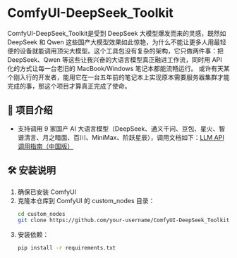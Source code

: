 # ComfyUI-DeepSeek_Toolkit

ComfyUI-DeepSeek_Toolkit是受到 DeepSeek 大模型爆发而来的灵感，既然如 DeepSeek 和 Qwen 这些国产大模型效果如此惊艳，为什么不能让更多人用最轻便的设备就能调用顶尖大模型。这个工具包没有复杂的架构，它只做两件事：把 DeepSeek、Qwen 等这些让我兴奋的大语言模型真正融进工作流，同时用 API 化的方式让每一台老旧的 MacBook/Windows 笔记本都能流畅运行。
或许有天某个刚入行的开发者，能用它在一台五年前的笔记本上实现原本需要服务器集群才能完成的事，那这个项目才算真正完成了使命。

## 👋 项目介绍
- 支持调用 9 家国产 AI 大语言模型（DeepSeek、通义千问、豆包、星火、智谱清言、月之暗面、百川、MiniMax、阶跃星辰），调用文档如下：[LLM API 调用指南（中国版）](https://github.com/HuangYuChuh/ComfyUI-DeepSeek-Toolkit/blob/main/LLM%20API%20%E8%B0%83%E7%94%A8%E6%8C%87%E5%8D%97%EF%BC%88%E4%B8%AD%E5%9B%BD%E7%89%88%EF%BC%89.md)

## 🛠️ 安装说明

1. 确保已安装 ComfyUI
2. 克隆本仓库到 ComfyUI 的 custom_nodes 目录：
   ```bash
   cd custom_nodes
   git clone https://github.com/your-username/ComfyUI-DeepSeek_Toolkit.git
   ```
3. 安装依赖：
   ```bash
   pip install -r requirements.txt
   ```
